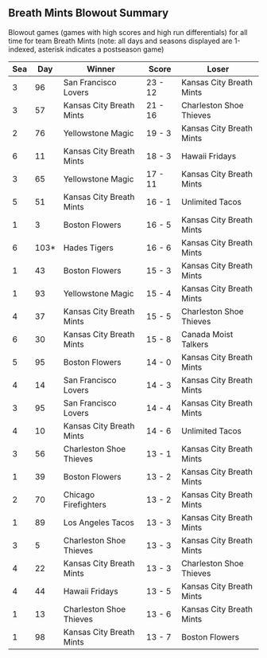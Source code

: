 ## Breath Mints Blowout Summary



Blowout games (games with high scores and high run differentials) for all time for team Breath Mints (note: all days and seasons displayed are 1-indexed, asterisk indicates a postseason game)


| Sea | Day | Winner | Score | Loser | 
| ------ |------ |------ |------ |------ |
| 3 | 96 | San Francisco Lovers | 23 - 12 | Kansas City Breath Mints | 
| 3 | 57 | Kansas City Breath Mints | 21 - 16 | Charleston Shoe Thieves | 
| 2 | 76 | Yellowstone Magic | 19 - 3 | Kansas City Breath Mints | 
| 6 | 11 | Kansas City Breath Mints | 18 - 3 | Hawaii Fridays | 
| 3 | 65 | Yellowstone Magic | 17 - 11 | Kansas City Breath Mints | 
| 5 | 51 | Kansas City Breath Mints | 16 - 1 | Unlimited Tacos | 
| 1 | 3 | Boston Flowers | 16 - 5 | Kansas City Breath Mints | 
| 6 | 103* | Hades Tigers | 16 - 6 | Kansas City Breath Mints | 
| 1 | 43 | Boston Flowers | 15 - 3 | Kansas City Breath Mints | 
| 1 | 93 | Yellowstone Magic | 15 - 4 | Kansas City Breath Mints | 
| 4 | 37 | Kansas City Breath Mints | 15 - 5 | Charleston Shoe Thieves | 
| 6 | 30 | Kansas City Breath Mints | 15 - 8 | Canada Moist Talkers | 
| 5 | 95 | Boston Flowers | 14 - 0 | Kansas City Breath Mints | 
| 4 | 14 | San Francisco Lovers | 14 - 3 | Kansas City Breath Mints | 
| 3 | 95 | San Francisco Lovers | 14 - 4 | Kansas City Breath Mints | 
| 4 | 10 | Kansas City Breath Mints | 14 - 6 | Unlimited Tacos | 
| 3 | 56 | Charleston Shoe Thieves | 13 - 1 | Kansas City Breath Mints | 
| 1 | 39 | Boston Flowers | 13 - 2 | Kansas City Breath Mints | 
| 2 | 70 | Chicago Firefighters | 13 - 2 | Kansas City Breath Mints | 
| 1 | 89 | Los Angeles Tacos | 13 - 3 | Kansas City Breath Mints | 
| 3 | 5 | Charleston Shoe Thieves | 13 - 3 | Kansas City Breath Mints | 
| 4 | 22 | Kansas City Breath Mints | 13 - 3 | Charleston Shoe Thieves | 
| 4 | 44 | Hawaii Fridays | 13 - 5 | Kansas City Breath Mints | 
| 1 | 13 | Charleston Shoe Thieves | 13 - 6 | Kansas City Breath Mints | 
| 1 | 98 | Kansas City Breath Mints | 13 - 7 | Boston Flowers | 


